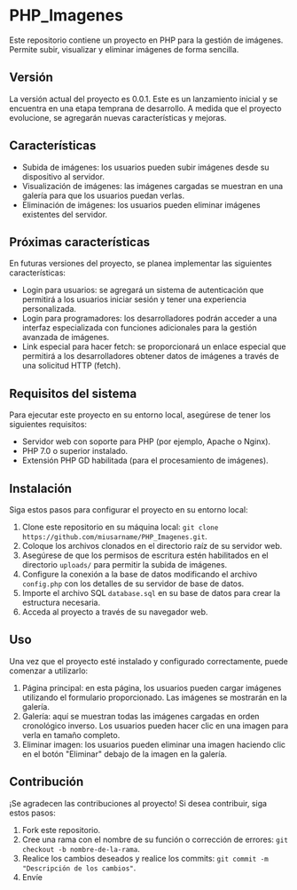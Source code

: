 # PHP_Imagenes

Este repositorio contiene un proyecto en PHP para la gestión de imágenes. Permite subir, visualizar y eliminar imágenes de forma sencilla.

## Versión

La versión actual del proyecto es 0.0.1. Este es un lanzamiento inicial y se encuentra en una etapa temprana de desarrollo. A medida que el proyecto evolucione, se agregarán nuevas características y mejoras.

## Características

- Subida de imágenes: los usuarios pueden subir imágenes desde su dispositivo al servidor.
- Visualización de imágenes: las imágenes cargadas se muestran en una galería para que los usuarios puedan verlas.
- Eliminación de imágenes: los usuarios pueden eliminar imágenes existentes del servidor.

## Próximas características

En futuras versiones del proyecto, se planea implementar las siguientes características:

- Login para usuarios: se agregará un sistema de autenticación que permitirá a los usuarios iniciar sesión y tener una experiencia personalizada.
- Login para programadores: los desarrolladores podrán acceder a una interfaz especializada con funciones adicionales para la gestión avanzada de imágenes.
- Link especial para hacer fetch: se proporcionará un enlace especial que permitirá a los desarrolladores obtener datos de imágenes a través de una solicitud HTTP (fetch).

## Requisitos del sistema

Para ejecutar este proyecto en su entorno local, asegúrese de tener los siguientes requisitos:

- Servidor web con soporte para PHP (por ejemplo, Apache o Nginx).
- PHP 7.0 o superior instalado.
- Extensión PHP GD habilitada (para el procesamiento de imágenes).

## Instalación

Siga estos pasos para configurar el proyecto en su entorno local:

1. Clone este repositorio en su máquina local: `git clone https://github.com/miusarname/PHP_Imagenes.git`.
2. Coloque los archivos clonados en el directorio raíz de su servidor web.
3. Asegúrese de que los permisos de escritura estén habilitados en el directorio `uploads/` para permitir la subida de imágenes.
4. Configure la conexión a la base de datos modificando el archivo `config.php` con los detalles de su servidor de base de datos.
5. Importe el archivo SQL `database.sql` en su base de datos para crear la estructura necesaria.
6. Acceda al proyecto a través de su navegador web.

## Uso

Una vez que el proyecto esté instalado y configurado correctamente, puede comenzar a utilizarlo:

1. Página principal: en esta página, los usuarios pueden cargar imágenes utilizando el formulario proporcionado. Las imágenes se mostrarán en la galería.
2. Galería: aquí se muestran todas las imágenes cargadas en orden cronológico inverso. Los usuarios pueden hacer clic en una imagen para verla en tamaño completo.
3. Eliminar imagen: los usuarios pueden eliminar una imagen haciendo clic en el botón "Eliminar" debajo de la imagen en la galería.

## Contribución

¡Se agradecen las contribuciones al proyecto! Si desea contribuir, siga estos pasos:

1. Fork este repositorio.
2. Cree una rama con el nombre de su función o corrección de errores: `git checkout -b nombre-de-la-rama`.
3. Realice los cambios deseados y realice los commits: `git commit -m "Descripción de los cambios"`.
4. Envíe